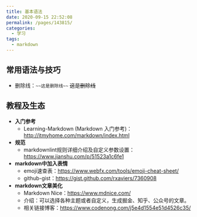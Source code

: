 ```yaml
---
title: 基本语法
date: 2020-09-15 22:52:08
permalink: /pages/143815/
categories:
  - 学习
tags:
  - markdown
---
```


## 常用语法与技巧

- 删除线：`~~这是删除线~~` ~~这是删除线~~

## 教程及生态

- **入门参考**
  - Learning-Markdown (Markdown 入门参考)：<http://itmyhome.com/markdown/index.html>
- **规范**
  - markdownlint规则详细介绍及自定义参数设置：<https://www.jianshu.com/p/51523a1c6fe1>
- **markdown中加入表情**
  - emoji速查表：<https://www.webfx.com/tools/emoji-cheat-sheet/>
  - github-gist：<https://gist.github.com/rxaviers/7360908>
- **markdown文章美化**
  - Markdown Nice：<https://www.mdnice.com/>
  - 介绍：可以选择各种主题或者自定义，生成掘金、知乎、公众号的文章。
  - 相关链接博客：<https://www.codenong.com/j5e4d1554e51d4526c35/>
